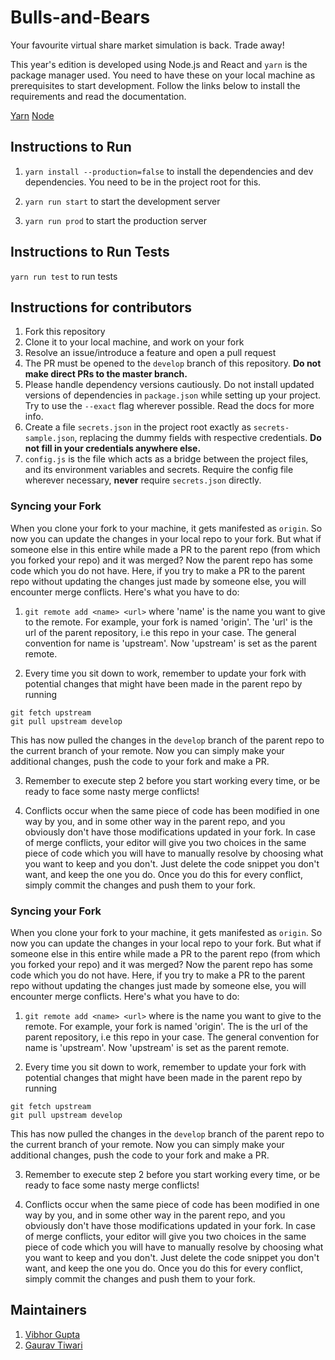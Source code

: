 # Bulls-and-Bears

Your favourite virtual share market simulation is back. Trade away!

This year's edition is developed using Node.js and React and `yarn` is the package manager used. You need to have these on your local machine as prerequisites to start development. Follow the links below to install the requirements and read the documentation.

[Yarn](https://yarnpkg.com/lang/en/)
[Node](https://nodejs.org/en/)

## Instructions to Run

1. `yarn install --production=false` to install the dependencies and dev dependencies. You need to be in the project root for this.

2. `yarn run start` to start the development server

3. `yarn run prod` to start the production server

## Instructions to Run Tests

  `yarn run test` to run tests

  ## Instructions for contributors

  1. Fork this repository
  2. Clone it to your local machine, and work on your fork
  3. Resolve an issue/introduce a feature and open a pull request
  4. The PR must be opened to the `develop` branch of this repository. **Do not make direct PRs to the master branch.**
  5. Please handle dependency versions cautiously. Do not install updated versions of dependencies in `package.json` while setting up your project. Try to use the `--exact` flag wherever possible. Read the docs for more info.
  6. Create a file `secrets.json` in the project root exactly as `secrets-sample.json`, replacing the dummy fields with respective credentials. **Do not fill in your credentials anywhere else.**
  7. `config.js` is the file which acts as a bridge between the project files, and its environment variables and secrets. Require the config file wherever necessary, **never** require `secrets.json` directly.

  ### Syncing your Fork

  When you clone your fork to your machine, it gets manifested as `origin`. So now you can update the changes in your local repo to your fork. But what if someone else in this entire while made a PR to the parent repo (from which you forked your repo) and it was merged? Now the parent repo has some code which you do not have. Here, if you try to make a PR to the parent repo without updating the changes just made by someone else, you will encounter merge conflicts. Here's what you have to do:

  1. `git remote add <name> <url>` where 'name' is the name you want to give to the remote. For example, your fork is named 'origin'. The 'url' is the url of the parent repository, i.e this repo in your case. The general convention for name is 'upstream'. Now 'upstream' is set as the parent remote.

  2. Every time you sit down to work, remember to update your fork with potential changes that might have been made in the parent repo by running

  ```
  git fetch upstream
  git pull upstream develop
  ```
  This has now pulled the changes in the `develop` branch of the parent repo to the current branch of your remote. Now you can simply make your additional changes, push the code to your fork and make a PR.

  3. Remember to execute step 2 before you start working every time, or be ready to face some nasty merge conflicts!

  4. Conflicts occur when the same piece of code has been modified in one way by you, and in some other way in the parent repo, and you obviously don't have those modifications updated in your fork. In case of merge conflicts, your editor will give you two choices in the same piece of code which you will have to manually resolve by choosing what you want to keep and you don't. Just delete the code snippet you don't want, and keep the one you do. Once you do this for every conflict, simply commit the changes and push them to your fork.


### Syncing your Fork

When you clone your fork to your machine, it gets manifested as `origin`. So now you can update the changes in your local repo to your fork. But what if someone else in this entire while made a PR to the parent repo (from which you forked your repo) and it was merged? Now the parent repo has some code which you do not have. Here, if you try to make a PR to the parent repo without updating the changes just made by someone else, you will encounter merge conflicts. Here's what you have to do:

1. `git remote add <name> <url>` where <name> is the name you want to give to the remote. For example, your fork is named 'origin'. The <url> is the url of the parent repository, i.e this repo in your case. The general convention for name is 'upstream'. Now 'upstream' is set as the parent remote.

2. Every time you sit down to work, remember to update your fork with potential changes that might have been made in the parent repo by running

```
git fetch upstream
git pull upstream develop
```
This has now pulled the changes in the `develop` branch of the parent repo to the current branch of your remote. Now you can simply make your additional changes, push the code to your fork and make a PR.

3. Remember to execute step 2 before you start working every time, or be ready to face some nasty merge conflicts!

4. Conflicts occur when the same piece of code has been modified in one way by you, and in some other way in the parent repo, and you obviously don't have those modifications updated in your fork. In case of merge conflicts, your editor will give you two choices in the same piece of code which you will have to manually resolve by choosing what you want to keep and you don't. Just delete the code snippet you don't want, and keep the one you do. Once you do this for every conflict, simply commit the changes and push them to your fork.


## Maintainers

1. [Vibhor Gupta](https://github.com/VibhorCodecianGupta)
2. [Gaurav Tiwari](https://github.com/thegauravtiwari)
